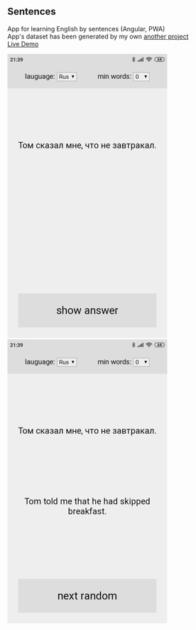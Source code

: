 ## Sentences

App for learning English by sentences (Angular, PWA)  
App's dataset has been generated by my own [another project](https://github.com/morsko1/tatoeba-parser)  
[Live Demo](https://morsko1.github.io/sentences/)


![sentences1](https://github.com/morsko1/sentences/blob/master/sentences1.png)
![sentences2](https://github.com/morsko1/sentences/blob/master/sentences2.png)
